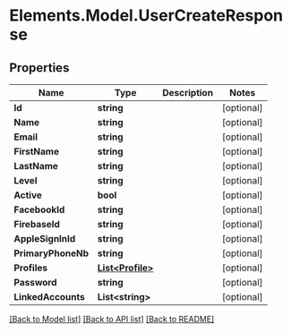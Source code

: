 # Elements.Model.UserCreateResponse

## Properties

Name | Type | Description | Notes
------------ | ------------- | ------------- | -------------
**Id** | **string** |  | [optional] 
**Name** | **string** |  | [optional] 
**Email** | **string** |  | [optional] 
**FirstName** | **string** |  | [optional] 
**LastName** | **string** |  | [optional] 
**Level** | **string** |  | [optional] 
**Active** | **bool** |  | [optional] 
**FacebookId** | **string** |  | [optional] 
**FirebaseId** | **string** |  | [optional] 
**AppleSignInId** | **string** |  | [optional] 
**PrimaryPhoneNb** | **string** |  | [optional] 
**Profiles** | [**List&lt;Profile&gt;**](Profile.md) |  | [optional] 
**Password** | **string** |  | [optional] 
**LinkedAccounts** | **List&lt;string&gt;** |  | [optional] 

[[Back to Model list]](../README.md#documentation-for-models) [[Back to API list]](../README.md#documentation-for-api-endpoints) [[Back to README]](../README.md)

